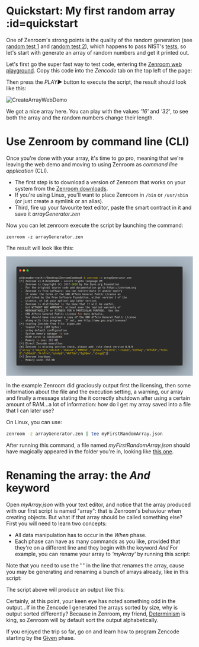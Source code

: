 
# Quickstart: My first random array :id=quickstart

One of Zenroom's strong points is the quality of the random generation (see [random test 1](https://github.com/dyne/Zenroom/blob/master/test/random_hamming_gnuplot.sh) and [random test 2](https://github.com/dyne/Zenroom/blob/master/test/random_rngtest_fips140-2.sh)), which happens to pass NIST's [tests](https://github.com/dyne/Zenroom/blob/master/test/nist/run.sh), so let's start with generate an array of random numbers and get it printed out. 

Let's first go the super fast way to test code, entering the [Zenroom web playground](https://apiroom.net). Copy this code into the *Zencode* tab on the top left of the page: 


[](../_media/examples/zencode_cookbook/randomArrayGeneration.zen ':include :type=code gherkin')



Then press the *PLAY▶️* button to execute the script, the result should look like this:

![CreateArrayWebDemo](../_media/images/ApiroomQuickIntro.png)

We got a nice array here. You can play with the values *'16'* and *'32'*, to see both the array and the random numbers change their length. 

# Use Zenroom by command line (CLI) 

Once you're done with your array, it's time to go pro, meaning that we're leaving the web demo and moving to using Zenroom as *command line application* (CLI). 

 - The first step is to download a version of Zenroom that works on your system from the [Zenroom downloads](https://zenroom.org/#downloads). 
 - If you're using Linux, you'll want to place Zenroom in `/bin` or `/usr/sbin` (or just create a symlink or an alias).
 - Third, fire up your favourite text editor, paste the smart contract in it and save it *arrayGenerator.zen*

Now you can let zenroom execute the script by launching the command:

```
zenroom -z arrayGenerator.zen 
```

The result will look like this: 

![CreateArrayRaspi](../_media/images/cookbookCreateArrayRaspi.png)

In the example Zenroom did graciously output first the licensing, then some information about the file and the execution setting, a warning, our array and finally a message stating the it correctly shutdown after using a certain amount of RAM...a lot of information: how do I get my array saved into a file that I can later use? 

On Linux, you can use: 

```bash
zenroom -z arrayGenerator.zen | tee myFirstRandomArray.json
```

After running this command, a file named *myFirstRandomArray.json* should have magically appeared in the folder you're in, looking like <a href="./_media/examples/zencode_cookbook/myFirstRandomArray.json" download>this one</a>.

# Renaming the array: the *And* keyword

Open *myArray.json* with your text editor, and notice that the array produced with our first script is named "array": that is Zenroom's behaviour when creating objects. But what if that array should be called something else? First you will need to learn two concepts: 
 - All data manipulation has to occur in the *When* phase.
 - Each phase can have as many commands as you like, provided that they're on a different line and they begin with the keyword *And* 
For example, you can rename your array to *'myArray'* by running this script:

[](../_media/examples/zencode_cookbook/randomArrayRename.zen ':include :type=code gherkin')

Note that you need to use the **' '** in the line that renames the array, cause you may be generating and renaming a bunch of arrays already, like in this script:

[](../_media/examples/zencode_cookbook/randomArrayMultiple.zen ':include :type=code gherkin')


The script above will produce an output like this: 


[](../_media/examples/zencode_cookbook/myArrays.json ':include :type=code json')



Certainly, at this point, your keen eye has noted something odd in the output...If in the Zencode I generated the arrays sorted by size, why is output sorted differently? Because in Zenroom, my friend,  [Determinism](https://github.com/dyne/Zenroom/blob/master/test/deterministic_random_test.sh) is king, so Zenroom will by default sort the output alphabetically.

If you enjoyed the trip so far, go on and learn how to program Zencode starting by the [Given](/pages/zencode-cookbook-given) phase.
